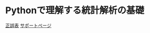 # Pythonで理解する統計解析の基礎

[正誤表](https://gihyo.jp/book/2018/978-4-297-10049-0/support)
[サポートページ](https://github.com/ghmagazine/python_stat_sample)

